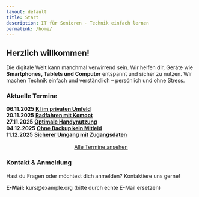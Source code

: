 ```yaml
---
layout: default
title: Start
description: IT für Senioren - Technik einfach lernen
permalink: /home/
---
```


<div class="wrap">
  <section id="willkommen">
    <h2>Herzlich willkommen!</h2>
  <p>Die digitale Welt kann manchmal verwirrend sein. Wir helfen dir, Geräte wie <strong>Smartphones, Tablets und Computer</strong> entspannt und sicher zu nutzen. Wir machen Technik einfach und verständlich – persönlich und ohne Stress.</p>
  </section>

  <section id="termine" class="cta-box">
    <h3>Aktuelle Termine</h3>
    <ul style="list-style: none; padding: 0;">
  <li><strong>06.11.2025</strong> <strong><a class="link-plain" href="{{ '/angebote/#ki-privat' | relative_url }}">KI im privaten Umfeld</a></strong></li>
  <li><strong>20.11.2025</strong> <strong><a class="link-plain" href="{{ '/angebote/#komoot-radfahren' | relative_url }}">Radfahren mit Komoot</a></strong></li>
  <li><strong>27.11.2025</strong> <strong><a class="link-plain" href="{{ '/angebote/#optimale-handynutzung' | relative_url }}">Optimale Handynutzung</a></strong></li>
  <li><strong>04.12.2025</strong> <strong><a class="link-plain" href="{{ '/angebote/#backup-ohne-mitleid' | relative_url }}">Ohne Backup kein Mitleid</a></strong></li>
  <li><strong>11.12.2025</strong> <strong><a class="link-plain" href="{{ '/angebote/#zugangsdaten-sicher' | relative_url }}">Sicherer Umgang mit Zugangsdaten</a></strong></li>
    </ul>
    <p style="text-align: center; margin-top: 1rem;">
      <a class="link-plain" href="{{ '/termine/' | relative_url }}">Alle Termine ansehen</a>
    </p>
  </section>

  

  <section id="kontakt">
  <h3>Kontakt & Anmeldung</h3>
  <p>Hast du Fragen oder möchtest dich anmelden? Kontaktiere uns gerne!</p>
    <p><strong>E-Mail:</strong> kurs@example.org (bitte durch echte E-Mail ersetzen)</p>
  </section>
</div>
